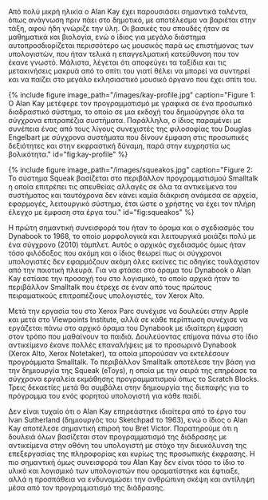 Από πολύ μικρή ηλικία ο Alan Kay έχει παρουσιάσει σημαντικά ταλέντα,
όπως ανάγνωση πριν πάει στο δημοτικό, με αποτέλεσμα να βαριέται στην
τάξη, αφού ήδη γνώριζε την ύλη. Οι βασικές του σπουδές ήταν σε
μαθηματικά και βιολογία, ενώ ο ίδιος για μεγάλο διάστημα
αυτοπροσδιορίζεται περισσότερο ως μουσικός παρά ως επιστήμονας των
υπολογιστών, που ήταν τελικά η επαγγελματική κατεύθυνση που τον έκανε
γνωστό. Μάλιστα, λέγεται ότι αποφεύγει τα ταξίδια και τις μετακινήσεις
μακρυά από το σπίτι του γιατί θέλει να μπορεί να συντηρεί και να παίζει
στο μεγάλο εκλησιαστικό μουσικό όργανο που έχει σπίτι του.

{% include figure image_path="/images/kay-profile.jpg" caption="Figure 1: Ο Alan Kay μετέφερε τον προγραμματισμό με γραφικά σε ένα προσωπικό διαδραστικό σύστημα, το οποίο σε μια εκδοχή του δημιούργησε όλα τα σύγχρονα επιτραπέζια συστήματα. Παράλληλα, ο ίδιος παραμένει με συνέπεια ένας από τους λίγους συνεχιστές της φιλοσοφίας του Douglas Engelbart με σύγχρονα συστήματα που δίνουν έμφαση στις προσωπικές δεξιότητες και στην εκφραστική δύναμη, παρά στην ευχρηστία ως βολικότητα." id="fig:kay-profile" %}

{% include figure image_path="/images/squeakos.jpg" caption="Figure 2: Το σύστημα Squeak βασίζεται στο περιβάλλον προγραμματισμού Smalltalk η οποία επιτρέπει τις απευθείας αλλαγές σε όλα τα αντικείμενα του συστήματος και ταυτόχρονα δεν κάνει καμία διάκριση ανάμεσα σε αρχεία, εφαρμογές, λειτουργικό σύστημα, έτσι ώστε ο χρήστης να έχει τον πλήρη έλεγχο με έμφαση στα έργα του." id="fig:squeakos" %}

Η πρώτη σημαντική συνεισφορά του ήταν το όραμα και ο σχεδιασμός του
Dynabook το 1968, το οποίο μορφολογικά και λειτουργικά μοιάζει πολύ με
ένα σύγχρονο (2010) τάμπλετ. Αυτός ο αρχικός σχεδιασμός όμως ήταν τόσο
φιλόδοξος που ακόμη και ο ίδιος θεωρεί πως οι σύγχρονοι υπολογιστές δεν
εφαρμόζουν ακόμη όλες εκείνες τις οδηγίες τουλάχιστον από την ποιοτική
πλευρά. Για να φτάσει στο όραμα του Dynabook ο Alan Kay εστίασε την
προσοχή του στο λογισμικό, το οποίο αρχικά ήταν το περιβάλλον Smalltalk
που έτρεχε σε έναν από τους πρώτους πειραματικούς επιτραπέζιους
υπολογιστές, τον Xerox Alto.

Μετά την εργασία του στο Xerox Parc συνέχισε να δουλεύει στην Apple και
μετά στο Viewpoints Institute, αλλά σε κάθε περίπτωση συνέχισε να
εργάζεται πάνω στο αρχικό όραμα του Dynabook με ιδιαίτερη έμφαση στον
τρόπο που μαθαίνουν τα παιδιά. Δουλεύοντας επίμονα πάνω στο ίδιο
αντικείμενο έκανε πολλές επαναλήψεις με το προσωρινό Dynabook (Xerox
Alto, Xerox Notetaker), τα οποία μπορούσαν να εκτελέσουν προγράμματα
Smalltalk. Το περιβάλλον Smalltalk αποτέλεσε την βάση για την δημιουργία
της Squeak (eToys), η οποία με την σειρά της επηρέασε τα σύγχρονα
εργαλεία εκμάθησης προγραμματισμού όπως το Scratch Blocks. Τρεις
δεκαετίες μετά θα συμβάλει στην δημιουργία της διεπαφής για το πρόγραμμα
του ενός φορητού υπολογιστή για κάθε παιδί.

Δεν είναι τυχαίο ότι ο Alan Kay επηρεάστηκε ιδιαίτερα από το έργο του
Ivan Sutherland (δημιουργός του Sketchpad το 1963), ενώ o ίδιος ο Alan
Kay αποτέλεσε σημαντική επιροή του Bret Victor. Παρατηρούμε ότι η
δουλειά όλων βασίζεται στον προγραμματισμό της διάδρασης με αντικείμενα
στην οθόνη του υπολογιστή με στόχο την διευκόλυνση της επεξεργασίας της
πληροφορίας και κυρίως της προσωπικής έκφρασης. Η πιο σημαντική όμως
συνεισφορά του Alan Kay δεν είναι τόσο το ίδιο το υλικό και λογισμικό
των υπολογιστών που οραματίστηκε και έφτιαξε, αλλά η προσπάθεια να
ενδυναμώσει την ανθρώπινη σκέψη και αντίληψη μέσα από τον προγραμματισμό
της διάδρασης.
